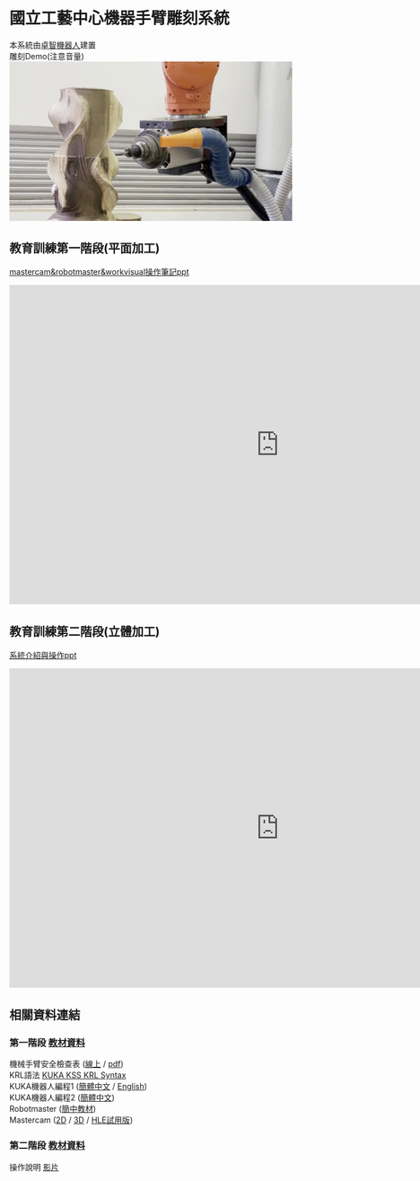 # 國立工藝中心機器手臂雕刻系統 

本系統由[卓智機器人](http://www.wtech.com.tw/)建置  
雕刻Demo(注意音量)  
[![雕刻Demo](./data/phase2/國立工藝中心精加工.png "雕刻Demo(注意音量)")](http://www.wtech.com.tw/forum/kuka/ntcri/%E5%9C%8B%E7%AB%8B%E5%8F%B0%E7%81%A3%E5%B7%A5%E8%97%9D%E7%99%BC%E5%B1%95%E7%A0%94%E7%A9%B6%E4%B8%AD%E5%BF%83_20210618_%E7%B2%BE%E5%8A%A0%E5%B7%A5_%EF%BC%A3.m4v)  
  
  
## 教育訓練第一階段(平面加工)

[mastercam&robotmaster&workvisual操作筆記ppt](https://docs.google.com/presentation/d/1FccQ54oESAzE-IQll9g9t1H7MaTqwvUwJSwPAbgNxIs/edit?usp=sharing)  

<iframe src="https://docs.google.com/presentation/d/e/2PACX-1vQGdj3K6otJ9wzi-ggKx_oaVl423BsqmbMnNgyEx3nW9s5VhohwkMc1zTCrAT_Z-kRHiAOagHBFmnh9/embed?start=false&loop=true&delayms=3000" frameborder="0" width="960" height="569" allowfullscreen="true" mozallowfullscreen="true" webkitallowfullscreen="true"></iframe>  
  
  
## 教育訓練第二階段(立體加工)

[系統介紹與操作ppt](https://docs.google.com/presentation/d/1qpNelRo3QcJ5XYIBj-xTKDRdOj8zt6ArvCv0Q9Uchbg/edit?usp=sharing)  

<iframe src="https://docs.google.com/presentation/d/e/2PACX-1vT369EzpxKhwOCspwKioTXbjvoh70BtfJEZOA2DT_TP5VD5-UZY-PZyC_ORCleRzCD6rQvRNoEwLNcm/embed?start=false&loop=true&delayms=3000" frameborder="0" width="960" height="569" allowfullscreen="true" mozallowfullscreen="true" webkitallowfullscreen="true"></iframe>  
  
  
## 相關資料連結

### 第一階段 [教材資料](https://github.com/yazelin/ntcri/tree/gh-pages/data/phase1)  
機械手臂安全檢查表 ([線上](https://hungsiu.github.io/WtRobotTraining/01_Safety.html) / [pdf](./data/phase1/KUKA_Basic/機械手臂安全檢查表_20190710.pdf))  
KRL語法 [KUKA KSS KRL Syntax](./data/phase1/KUKA_Basic/doc/KUKA%20KSS%20KRL%20Syntax.pdf)  
KUKA機器人編程1 ([簡體中文](./data/phase1/KUKA_Basic/doc/zh-cn/KUKA機器人編程1.pdf) / [English](./data/phase1/KUKA_Basic/doc/en/KUKA%20Robot%20Programming%201.pdf))  
KUKA機器人編程2 ([簡體中文](./data/phase1/KUKA_Basic/doc/zh-cn/KUKA機器人編程2.pdf))  
Robotmaster ([簡中教材](./data/phase1/Mastercam_Robotmaster/doc/1%20-%20Robotmaster中文版教材.pdf))  
Mastercam ([2D](./data/phase1/Mastercam_Robotmaster/doc/Mastercam_2Dv2019-講義1(無LOGO).pdf) / [3D](./data/phase1/Mastercam_Robotmaster/doc/Mastercam_3DX9&v2017&2018-講義2(無LOGO).pdf) / [HLE試用版](https://signup.mastercam.com/demo-hle-mms))  

### 第二階段 [教材資料](https://github.com/yazelin/ntcri/tree/gh-pages/data/phase2)  
操作說明 [影片](https://drive.google.com/drive/folders/1uIw-Q6_r0Rd7-7Mr2XosG1CXMoCTh3o-?usp=sharing)
